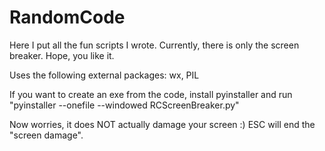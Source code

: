 # RandomCode
Here I put all the fun scripts I wrote. Currently, there is only the screen breaker. Hope, you like it.

Uses the following external packages: wx, PIL

If you want to create an exe from the code, install pyinstaller and run "pyinstaller --onefile --windowed RCScreenBreaker.py"

Now worries, it does NOT actually damage your screen :) ESC will end the "screen damage".
